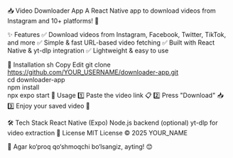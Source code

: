 📥 Video Downloader App
A React Native app to download videos from Instagram and 10+ platforms! 🚀

✨ Features
✅ Download videos from Instagram, Facebook, Twitter, TikTok, and more
✅ Simple & fast URL-based video fetching
✅ Built with React Native & yt-dlp integration
✅ Lightweight & easy to use

📌 Installation
sh
Copy
Edit
git clone https://github.com/YOUR_USERNAME/downloader-app.git  
cd downloader-app  
npm install  
npx expo start
🚀 Usage
1️⃣ Paste the video link 📋
2️⃣ Press "Download" 📥
3️⃣ Enjoy your saved video 🎥

🛠 Tech Stack
React Native (Expo)
Node.js backend (optional)
yt-dlp for video extraction
📜 License
MIT License © 2025 YOUR_NAME

📌 Agar ko‘proq qo‘shmoqchi bo‘lsangiz, ayting! 😊